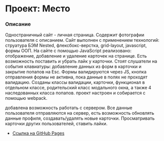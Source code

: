 # Проект: Место

### Описание

Одностраничный сайт - личная страница. Содержит фотографии пользователя с описанием. Сайт выполнен с применением технологий: струатура БЭМ Nested, флексбокс-верстка, grid-layout, javascript, формы ООП.
На сайте с помощью JavaScript  реализовано: отображение, добавление и удаление карточек на странице. Есть возможность поставить и убрать лайк у карточки. Стоят слушатели на события клавиатуры: добавление данных из форм в карточки и закрытие попапов на Esc. Формы валидируются через JS, кнопка отправления формы не активна, пока данные в полях не проходят валидацию. Созданы классы валидации, карточки, функционал в отдельном классе, родительский класс модального окна, а также 4 наследованных класса попапов.
проект настроен и собирается с помощью webpack.

добавлена возможность работать с сервером. Все данные пользователя отправляются на сервер, есть возможность обновлять данные профиля, создавать/удалять новые карточки. Просматривать карточки других пользователей, ставить лайки. 


* [Ссылка на GitHub Pages](https://valeriaglazunova.github.io/mesto)


